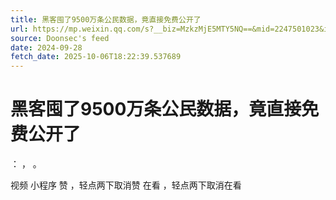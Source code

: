 ```yaml
---
title: 黑客囤了9500万条公民数据，竟直接免费公开了
url: https://mp.weixin.qq.com/s?__biz=MzkzMjE5MTY5NQ==&mid=2247501023&idx=1&sn=e69bb66bcb25f35a84769bb281e815f9
source: Doonsec's feed
date: 2024-09-28
fetch_date: 2025-10-06T18:22:39.537689
---
```


# 黑客囤了9500万条公民数据，竟直接免费公开了

：
，
。

视频
小程序
赞
，轻点两下取消赞
在看
，轻点两下取消在看